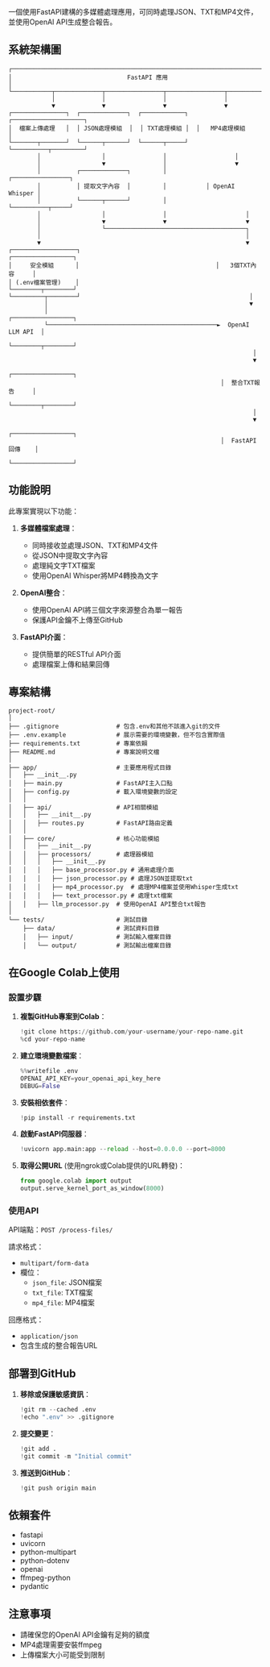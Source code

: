 一個使用FastAPI建構的多媒體處理應用，可同時處理JSON、TXT和MP4文件，並使用OpenAI API生成整合報告。

## 系統架構圖

```
┌─────────────────────────────────────────────────────────────────────────┐
│                                FastAPI 應用                              │
└───────────┬─────────────┬────────────────┬────────────────┬─────────────┘
            │             │                │                │
            ▼             ▼                ▼                ▼
┌───────────────┐  ┌─────────────┐  ┌────────────┐  ┌────────────────────┐
│  檔案上傳處理   │  │ JSON處理模組  │  │ TXT處理模組 │  │   MP4處理模組       │
└───────┬───────┘  └──────┬──────┘  └──────┬─────┘  └──────────┬─────────┘
        │                 │                │                   │
        │                 ▼                │                   ▼
        │          ┌─────────────┐         │           ┌────────────────┐
        │          │ 提取文字內容  │         │           │ OpenAI Whisper │
        │          └──────┬──────┘         │           └──────────┬─────┘
        │                 │                │                      │
        │                 ▼                ▼                      ▼
        │                 └───────────────────────────────────────┐
        │                                                         │
        ▼                                                         ▼
┌──────────────────┐                                      ┌─────────────────┐
│     安全模組      │                                      │   3個TXT內容     │
│ (.env檔案管理)    │                                      └────────┬────────┘
└─────────┬────────┘                                               │
          │                                                        ▼
          │                                                ┌─────────────────┐
          └───────────────────────────────────────────────►  OpenAI LLM API  │
                                                           └────────┬────────┘
                                                                    │
                                                                    ▼
                                                           ┌─────────────────┐
                                                           │  整合TXT報告     │
                                                           └────────┬────────┘
                                                                    │
                                                                    ▼
                                                           ┌─────────────────┐
                                                           │  FastAPI 回傳    │
                                                           └─────────────────┘
```

## 功能說明

此專案實現以下功能：

1. **多媒體檔案處理**：
   - 同時接收並處理JSON、TXT和MP4文件
   - 從JSON中提取文字內容
   - 處理純文字TXT檔案
   - 使用OpenAI Whisper將MP4轉換為文字

2. **OpenAI整合**：
   - 使用OpenAI API將三個文字來源整合為單一報告
   - 保護API金鑰不上傳至GitHub

3. **FastAPI介面**：
   - 提供簡單的RESTful API介面
   - 處理檔案上傳和結果回傳

## 專案結構

```
project-root/
│
├── .gitignore                # 包含.env和其他不該進入git的文件
├── .env.example              # 展示需要的環境變數，但不包含實際值
├── requirements.txt          # 專案依賴
├── README.md                 # 專案說明文檔
│
├── app/                      # 主要應用程式目錄
│   ├── __init__.py
│   ├── main.py               # FastAPI主入口點
│   ├── config.py             # 載入環境變數的設定
│   │
│   ├── api/                  # API相關模組
│   │   ├── __init__.py
│   │   ├── routes.py         # FastAPI路由定義
│   │
│   ├── core/                 # 核心功能模組
│   │   ├── __init__.py
│   │   ├── processors/       # 處理器模組
│   │   │   ├── __init__.py
│   │   │   ├── base_processor.py # 通用處理介面
│   │   │   ├── json_processor.py # 處理JSON並提取txt
│   │   │   ├── mp4_processor.py  # 處理MP4檔案並使用Whisper生成txt
│   │   │   ├── text_processor.py # 處理txt檔案
│   │   ├── llm_processor.py  # 使用OpenAI API整合txt報告
│
└── tests/                    # 測試目錄
    ├── data/                 # 測試資料目錄
    │   ├── input/            # 測試輸入檔案目錄
    │   └── output/           # 測試輸出檔案目錄
```

## 在Google Colab上使用

### 設置步驟

1. **複製GitHub專案到Colab**：
   ```python
   !git clone https://github.com/your-username/your-repo-name.git
   %cd your-repo-name
   ```

2. **建立環境變數檔案**：
   ```python
   %%writefile .env
   OPENAI_API_KEY=your_openai_api_key_here
   DEBUG=False
   ```

3. **安裝相依套件**：
   ```python
   !pip install -r requirements.txt
   ```

4. **啟動FastAPI伺服器**：
   ```python
   !uvicorn app.main:app --reload --host=0.0.0.0 --port=8000
   ```

5. **取得公開URL** (使用ngrok或Colab提供的URL轉發)：
   ```python
   from google.colab import output
   output.serve_kernel_port_as_window(8000)
   ```

### 使用API

API端點：`POST /process-files/`

請求格式：
- `multipart/form-data`
- 欄位：
  - `json_file`: JSON檔案
  - `txt_file`: TXT檔案
  - `mp4_file`: MP4檔案

回應格式：
- `application/json`
- 包含生成的整合報告URL

## 部署到GitHub

1. **移除或保護敏感資訊**：
   ```python
   !git rm --cached .env
   !echo ".env" >> .gitignore
   ```

2. **提交變更**：
   ```python
   !git add .
   !git commit -m "Initial commit"
   ```

3. **推送到GitHub**：
   ```python
   !git push origin main
   ```

## 依賴套件

- fastapi
- uvicorn
- python-multipart
- python-dotenv
- openai
- ffmpeg-python
- pydantic

## 注意事項

- 請確保您的OpenAI API金鑰有足夠的額度
- MP4處理需要安裝ffmpeg
- 上傳檔案大小可能受到限制
